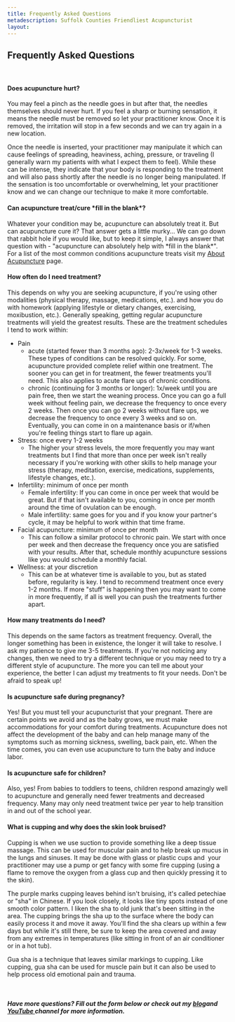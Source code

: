 ```yaml
---
title: Frequently Asked Questions
metadescription: Suffolk Counties Friendliest Acupuncturist
layout:
---
```

## Frequently Asked Questions

&nbsp;

#### Does acupuncture hurt?

You may feel a pinch as the needle goes in but after that, the needles themselves should never hurt. If you feel a sharp or burning sensation, it means the needle must be removed so let your practitioner know. Once it is removed, the irritation will stop in a few seconds and we can try again in a new location.

Once the needle is inserted, your practitioner may manipulate it which can cause feelings of spreading, heaviness, aching, pressure, or traveling (I generally warn my patients with what I expect them to feel). While these can be intense, they indicate that your body is responding to the treatment and will also pass shortly after the needle is no longer being manipulated. If the sensation is too uncomfortable or overwhelming, let your practitioner know and we can change our technique to make it more comfortable.&nbsp;

#### Can acupuncture treat/cure \*fill in the blank\*?

Whatever your condition may be, acupuncture can absolutely treat it. But can acupuncture cure it? That answer gets a little murky... We can go down that rabbit hole if you would like, but to keep it simple, I always answer that question with - "acupuncture can absolutely help with \*fill in the blank\*". For a list of the most common conditions acupuncture treats visit my [About Acupuncture](/about-acupuncture/) page.

#### How often do I need treatment?

This depends on why you are seeking acupuncture, if you're using other modalities (physical therapy, massage, medications, etc.). and how you do with homework (applying lifestyle or dietary changes, exercising, moxibustion, etc.). Generally speaking, getting regular acupuncture treatments will yield the greatest results. These are the treatment schedules I tend to work within:

* Pain
  * acute (started fewer than 3 months ago): 2-3x/week for 1-3 weeks. These types of conditions can be resolved quickly. For some, acupuncture provided complete relief within one treatment. The sooner you can get in for treatment, the fewer treatments you'll need. This also applies to acute flare ups of chronic conditions.
  * chronic (continuing for 3 months or longer): 1x/week until you are pain free, then we start the weaning process. Once you can go a full week without feeling pain, we decrease the frequency to once every 2 weeks. Then once you can go 2 weeks without flare ups, we decrease the frequency to once every 3 weeks and so on. Eventually, you can come in on a maintenance basis or if/when you're feeling things start to flare up again.
* Stress: once every 1-2 weeks
  * The higher your stress levels, the more frequently you may want treatments but I find that more than once per week isn't really necessary if you're working with other skills to help manage your stress (therapy, meditation, exercise, medications, supplements, lifestyle changes, etc.).&nbsp;
* Infertility: minimum of once per month
  * Female infertility: If you can come in once per week that would be great. But if that isn't available to you, coming in once per month around the time of ovulation can be enough.&nbsp;
  * Male infertility: same goes for you and if you know your partner's cycle, it may be helpful to work within that time frame.
* Facial acupuncture: minimum of once per month
  * This can follow a similar protocol to chronic pain. We start with once per week and then decrease the frequency once you are satisfied with your results. After that, schedule monthly acupuncture sessions like you would schedule a monthly facial.
* Wellness: at your discretion
  * This can be at whatever time is available to you, but as stated before, regularity is key. I tend to recommend treatment once every 1-2 months. If more "stuff" is happening then you may want to come in more frequently, if all is well you can push the treatments further apart.

#### How many treatments do I need?

This depends on the same factors as treatment frequency. Overall, the longer something has been in existence, the longer it will take to resolve. I ask my patience to give me 3-5 treatments. If you're not noticing any changes, then we need to try a different technique or you may need to try a different style of acupuncture. The more you can tell me about your experience, the better I can adjust my treatments to fit your needs. Don't be afraid to speak up\!

#### Is acupuncture safe during pregnancy?

Yes\! But you must tell your acupuncturist that your pregnant. There are certain points we avoid and as the baby grows, we must make accommodations for your comfort during treatments. Acupuncture does not affect the development of the baby and can help manage many of the symptoms such as morning sickness, swelling, back pain, etc. When the time comes, you can even use acupuncture to turn the baby and induce labor.

#### Is acupuncture safe for children?

Also, yes\! From babies to toddlers to teens, children respond amazingly well to acupuncture and generally need fewer treatments and decreased frequency. Many may only need treatment twice per year to help transition in and out of the school year.

#### What is cupping and why does the skin look bruised?

Cupping is when we use suction to provide something like a deep tissue massage. This can be used for muscular pain and to help break up mucus in the lungs and sinuses. It may be done with glass or plastic cups and&nbsp; your practitioner may use a pump or get fancy with some fire cupping (using a flame to remove the oxygen from a glass cup and then quickly pressing it to the skin).&nbsp;

The purple marks cupping leaves behind isn't bruising, it's called petechiae or "sha" in Chinese. If you look closely, it looks like tiny spots instead of one smooth color pattern. I liken the sha to old junk that's been sitting in the area. The cupping brings the sha up to the surface where the body can easily process it and move it away. You'll find the sha clears up within a few days but while it's still there, be sure to keep the area covered and away from any extremes in temperatures (like sitting in front of an air conditioner or in a hot tub).

Gua sha is a technique that leaves similar markings to cupping. Like cupping, gua sha can be used for muscle pain but it can also be used to help process old emotional pain and trauma.

&nbsp;

##### Have more questions? Fill out the form below or check out my [blog](/blog/)and <a target="_blank" rel="noopener" href="https://www.youtube.com/channel/UCC5SFqWtgRBYGC28OAkxFpg">YouTube </a>channel for more information.